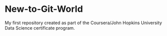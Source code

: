 # New-to-Git-World
My first repository created as part of the Coursera/John Hopkins University Data Science certificate program.
